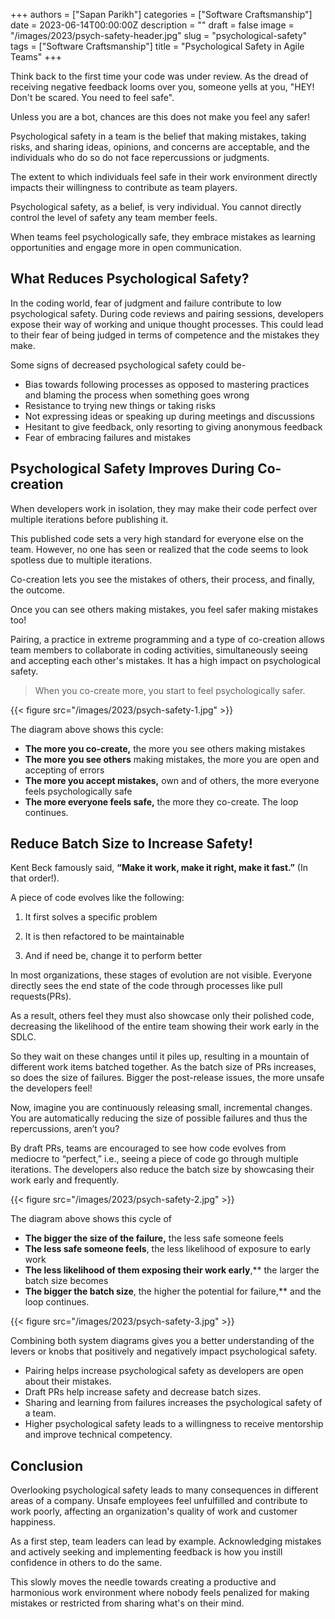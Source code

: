 +++
authors = ["Sapan Parikh"]
categories = ["Software Craftsmanship"]
date = 2023-06-14T00:00:00Z
description = ""
draft = false
image = "/images/2023/psych-safety-header.jpg"
slug = "psychological-safety"
tags = ["Software Craftsmanship"]
title = "Psychological Safety in Agile Teams"
+++

Think back to the first time your code was under review. As the dread of receiving negative feedback looms over you, someone yells at you, "HEY! Don't be scared. You need to feel safe". 

Unless you are a bot, chances are this does not make you feel any safer!

Psychological safety in a team is the belief that making mistakes, taking risks, and sharing ideas, opinions, and concerns are acceptable, and the individuals who do so do not face repercussions or judgments.

The extent to which individuals feel safe in their work environment directly impacts their willingness to contribute as team players. 

Psychological safety, as a belief, is very individual. You cannot directly control the level of safety any team member feels. 

When teams feel psychologically safe, they embrace mistakes as learning opportunities and engage more in open communication. 

## What Reduces Psychological Safety?

In the coding world, fear of judgment and failure contribute to low psychological safety. During code reviews and pairing sessions, developers expose their way of working and unique thought processes. This could lead to their fear of being judged in terms of competence and the mistakes they make.

Some signs of decreased psychological safety could be-

- Bias towards following processes as opposed to mastering practices and blaming the process when something goes wrong
- Resistance to trying new things or taking risks
- Not expressing ideas or speaking up during meetings and discussions
- Hesitant to give feedback, only resorting to giving anonymous feedback
- Fear of embracing failures and mistakes

## Psychological Safety Improves During Co-creation

When developers work in isolation, they may make their code perfect over multiple iterations before publishing it. 

This published code sets a very high standard for everyone else on the team. However, no one has seen or realized that the code seems to look spotless due to multiple iterations.

Co-creation lets you see the mistakes of others, their process, and finally, the outcome.

Once you can see others making mistakes, you feel safer making mistakes too!

Pairing, a practice in extreme programming and a type of co-creation allows team members to collaborate in coding activities, simultaneously seeing and accepting each other's mistakes. It has a high impact on psychological safety. 

>  When you co-create more, you start to feel psychologically safer. 

{{< figure src="/images/2023/psych-safety-1.jpg" >}}

The diagram above shows this cycle:

- **The more you co-create,** the more you see others making mistakes
- **The more you see others** making mistakes, the more you are open and accepting of errors
- **The more you accept mistakes,** own and of others, the more everyone feels psychologically safe
- **The more everyone feels safe,** the more they co-create. The loop continues.


## Reduce Batch Size to Increase Safety!

Kent Beck famously said, **“Make it work, make it right, make it fast.”** (In that order!).

A piece of code evolves like the following:

1. It first solves a specific problem

1. It is then refactored to be maintainable

1. And if need be, change it to perform better 

In most organizations, these stages of evolution are not visible. Everyone directly sees the end state of the code through processes like pull requests(PRs).

As a result, others feel they must also showcase only their polished code, decreasing the likelihood of the entire team showing their work early in the SDLC.

So they wait on these changes until it piles up, resulting in a mountain of different work items batched together. As the batch size of PRs increases, so does the size of failures. Bigger the post-release issues, the more unsafe the developers feel! 

Now, imagine you are continuously releasing small, incremental changes. You are automatically reducing the size of possible failures and thus the repercussions, aren’t you?

By draft PRs, teams are encouraged to see how code evolves from mediocre to “perfect,” i.e., seeing a piece of code go through multiple iterations. The developers also reduce the batch size by showcasing their work early and frequently.

{{< figure src="/images/2023/psych-safety-2.jpg" >}}


The diagram above shows this cycle of

- **The bigger the size of the failure,** the less safe someone feels
- **The less safe someone feels**, the less likelihood of exposure to early work
- **The less likelihood of them exposing their work early**,** the larger the batch size becomes 
- **The bigger the batch size**, the higher the potential for failure,** and the loop continues.




{{< figure src="/images/2023/psych-safety-3.jpg" >}}

Combining both system diagrams gives you a better understanding of the levers or knobs that positively and negatively impact psychological safety.

- Pairing helps increase psychological safety as developers are open about their mistakes. 
- Draft PRs help increase safety and decrease batch sizes.
- Sharing and learning from failures increases the psychological safety of a team. 
- Higher psychological safety leads to a willingness to receive mentorship and improve technical competency.

## Conclusion
Overlooking psychological safety leads to many consequences in different areas of a company. Unsafe employees feel unfulfilled and contribute to work poorly, affecting an organization's quality of work and customer happiness. 

As a first step, team leaders can lead by example. Acknowledging mistakes and actively seeking and implementing feedback is how you instill confidence in others to do the same. 

This slowly moves the needle towards creating a productive and harmonious work environment where nobody feels penalized for making mistakes or restricted from sharing what's on their mind. 

